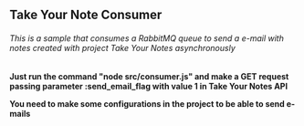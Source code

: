 ## Take Your Note Consumer

###### This is a sample that consumes a RabbitMQ queue to send a e-mail with notes created with project Take Your Notes asynchronously

**Just run the command "node src/consumer.js" and make a GET request passing parameter :send_email_flag with value 1 in Take Your Notes API**

**You need to make some configurations in the project to be able to send e-mails**
